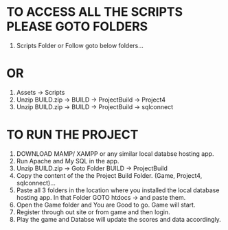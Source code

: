 # TO ACCESS ALL THE SCRIPTS PLEASE GOTO FOLDERS
1. Scripts Folder or Follow goto below folders...
# OR
1. Assets -> Scripts
2. Unzip BUILD.zip -> BUILD -> ProjectBuild -> Project4
3. Unzip BUILD.zip -> BUILD -> ProjectBuild -> sqlconnect



# TO RUN THE PROJECT 
1. DOWNLOAD MAMP/ XAMPP or any similar local databse hosting app.
2. Run Apache and My SQL in the app.
3. Unzip BUILD.zip -> Goto Folder BUILD -> ProjectBuild
4. Copy the content of the the Project Build Folder. (Game, Project4, sqlconnect)...
5. Paste all 3 folders in the location where you installed the local database hosting app. In that Folder GOTO htdocs -> and paste them.
6. Open the Game folder and You are Good to go. Game will start.
7. Register through out site or from game and then login.
8. Play the game and Databse will update the scores and data accordingly.

